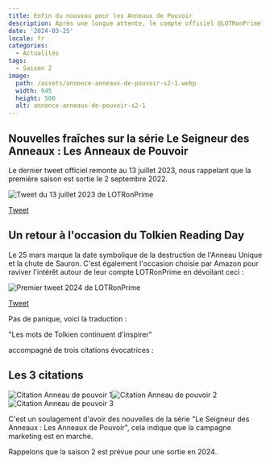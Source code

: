 ```yaml
---
title: Enfin du nouveau pour les Anneaux de Pouvoir
description: Après une longue attente, le compte officiel @LOTRonPrime semble avoir retrouvé son mot de passe, révélant enfin des détails tant attendus sur la série.
date: '2024-03-25'
locale: fr
categories:
  - Actualités
tags:
  - Saison 2
image:
  path: /assets/annonce-anneaux-de-pouvoir-s2-1.webp
  width: 945
  height: 500
  alt: annonce-anneaux-de-pouvoir-s2-1
---
```


## Nouvelles fraîches sur la série Le Seigneur des Anneaux : Les Anneaux de Pouvoir

Le dernier tweet officiel remonte au 13 juillet 2023, nous rappelant que la première saison est sortie le 2 septembre 2022.

![Tweet du 13 juillet 2023 de LOTRonPrime](/assets/annonce-anneaux-de-pouvoir-s2-1-1.webp)

[Tweet](https://x.com/LOTRonPrime/status/1679294138301452289?s=20)

## Un retour à l'occasion du Tolkien Reading Day

Le 25 mars marque la date symbolique de la destruction de l'Anneau Unique et la chute de Sauron. C'est également l'occasion choisie par Amazon pour raviver l'intérêt autour de leur compte LOTRonPrime en dévoilant ceci :

![Premier tweet 2024 de LOTRonPrime](/assets/annonce-anneaux-de-pouvoir-s2-1-2.webp)

[Tweet](https://x.com/LOTRonPrime/status/1772277275263734021?s=20)

Pas de panique, voici la traduction :

"Les mots de Tolkien continuent d'inspirer"

accompagné de trois citations évocatrices :

## Les 3 citations

![Citation Anneau de pouvoir 1](/assets/annonce-anneaux-de-pouvoir-s2-1-3.webp)![Citation Anneau de pouvoir 2](/assets/annonce-anneaux-de-pouvoir-s2-1-4.webp)![Citation Anneau de pouvoir 3](/assets/annonce-anneaux-de-pouvoir-s2-1-5.webp)

C'est un soulagement d'avoir des nouvelles de la série "Le Seigneur des Anneaux : Les Anneaux de Pouvoir", cela indique que la campagne marketing est en marche.

Rappelons que la saison 2 est prévue pour une sortie en 2024.
